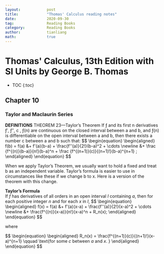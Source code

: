 ```yaml
---
layout:            post
title:             "Thomas' Calculus reading notes"
date:              2020-09-30
tag:               Reading Books
category:          Reading Books
author:            tianliang
math:              true
---
```



# Thomas' Calculus, 13th Edition with SI Units by George B. Thomas


- TOC
{:toc}


## Chapter 10  
### Taylor and Maclaurin Series
**DEFINITIONS**
THEOREM 23—Taylor’s Theorem If ƒ and its first n derivatives ƒ′, ƒ″, c , ƒ(n) are continuous on the closed interval between a and b, and ƒ(n) is differentiable on the open interval between a and b, then there exists a number c between a and b such that: 
\$$
\begin{equation}
 \begin{aligned}
f(b) = f(a) &+ f'(a)(b-a) + \frac{f\'\'(a)}{2!}(b-a)^2 + \cdots \newline
&+ \frac {f^{(n)}(b-a)}{n!}(b-a)^n + \frac {f^{(n+1)}(c)}{(n+1)!}(b-a)^{n+1} ;
 \end{aligned}
\end{equation}
$$

When we apply Taylor’s Theorem, we usually want to hold a fixed and treat b as an independent variable. Taylor’s formula is easier to use in circumstances like these if we change b to x. Here is a version of the theorem with this change.

**Taylor’s Formula**  
If $f$ has derivatives of all orders in an open interval $I$ containing $a$, then for each positive integer $n$ and for each $x$ in $I$, 
\$$
\begin{equation}
 \begin{aligned}
f(x) = f(a) &+ f'(a)(x-a) + \frac{f''(a)}{2!}(x-a)^2  + \cdots  \newline
&+ \frac{f^{(n)}(x-a)}{n!}(x-a)^n + R_n(x);
 \end{aligned}
\end{equation}
$$

where

\$$
\begin{equation}
 \begin{aligned}
R_n(x) = \frac{f^{(n+1)}(c)}{(n+1)!}(x-a)^{n+1} \qquad \text{for some $c$ between $a$ and $x$. }
 \end{aligned}
\end{equation}
$$





